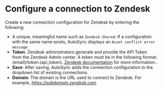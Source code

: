 # Configure a connection to Zendesk

Create a new connection configuration for Zendesk by entering the following:

-   A unique, meaningful name such as `Zendesk-Shared`. If a configuration with the same name exists, AutoSync displays an `Asset conflict error message`.
-   **Token**: Zendesk administrators generate and provide the API Token from the Zendesk Admin center. A token must be in the following format: \(email\)/token:\(api\_token\). [Zendesk documentation](https://support.zendesk.com/hc/en-us/articles/4408889192858-Generating-a-new-API-token) for more information..
-   **Save**: After saving, AutoSync adds the connection configuration to the dropdown list of existing connections.
-   **Domain**: The domain is the URL used to connect to Zendesk. For example, *https://subdomain.zendesk.com*.

